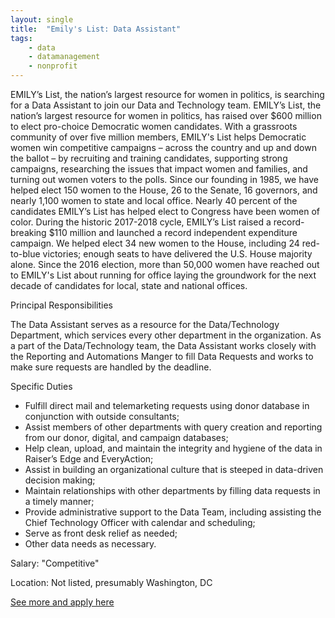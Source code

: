 ```yaml
---
layout: single
title:  "Emily's List: Data Assistant"
tags: 
    - data
    - datamanagement
    - nonprofit
---
```


EMILY’s List, the nation’s largest resource for women in politics, is searching for a Data Assistant to join our Data and Technology team. EMILY’s List, the nation’s largest resource for women in politics, has raised over $600 million to elect pro-choice Democratic women candidates. With a grassroots community of over five million members, EMILY's List helps Democratic women win competitive campaigns – across the country and up and down the ballot – by recruiting and training candidates, supporting strong campaigns, researching the issues that impact women and families, and turning out women voters to the polls. Since our founding in 1985, we have helped elect 150 women to the House, 26 to the Senate, 16 governors, and nearly 1,100 women to state and local office. Nearly 40 percent of the candidates EMILY’s List has helped elect to Congress have been women of color. During the historic 2017-2018 cycle, EMILY’s List raised a record-breaking $110 million and launched a record independent expenditure campaign. We helped elect 34 new women to the House, including 24 red-to-blue victories; enough seats to have delivered the U.S. House majority alone. Since the 2016 election, more than 50,000 women have reached out to EMILY's List about running for office laying the groundwork for the next decade of candidates for local, state and national offices.


Principal Responsibilities

The Data Assistant serves as a resource for the Data/Technology Department, which services every other department in the organization. As a part of the Data/Technology team, the Data Assistant works closely with the Reporting and Automations Manger to fill Data Requests and works to make sure requests are handled by the deadline.

 
Specific Duties
* Fulfill direct mail and telemarketing requests using donor database in conjunction with outside consultants;
* Assist members of other departments with query creation and reporting from our donor, digital, and campaign databases;
* Help clean, upload, and maintain the integrity and hygiene of the data in Raiser’s Edge and EveryAction;
* Assist in building an organizational culture that is steeped in data-driven decision making; 
* Maintain relationships with other departments by filling data requests in a timely manner;
* Provide administrative support to the Data Team, including assisting the Chief Technology Officer with calendar and scheduling;
* Serve as front desk relief as needed;
* Other data needs as necessary.


Salary: "Competitive"

Location: Not listed, presumably Washington, DC


[See more and apply here](https://www.emilyslist.org/pages/entry/jobs-internships)
